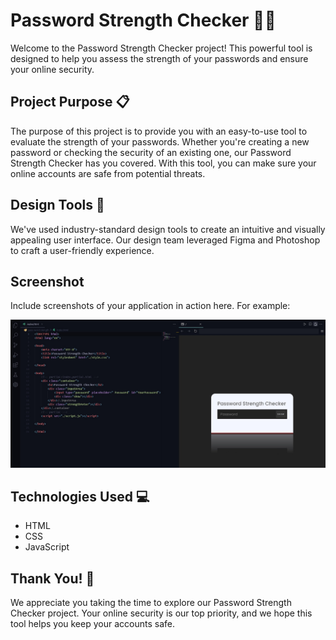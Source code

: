 # Password Strength Checker 💪🔐
 
Welcome to the Password Strength Checker project! This powerful tool is designed to help you assess the strength of your passwords and ensure your online security.

## Project Purpose 📋

The purpose of this project is to provide you with an easy-to-use tool to evaluate the strength of your passwords. Whether you're creating a new password or checking the security of an existing one, our Password Strength Checker has you covered. With this tool, you can make sure your online accounts are safe from potential threats.

## Design Tools 🎨

We've used industry-standard design tools to create an intuitive and visually appealing user interface. Our design team leveraged Figma and Photoshop to craft a user-friendly experience.

## Screenshot

Include screenshots of your application in action here. For example:

![Application Demo](screenshot.jpg)

## Technologies Used 💻

- HTML
- CSS
- JavaScript

## Thank You! 👏

We appreciate you taking the time to explore our Password Strength Checker project. Your online security is our top priority, and we hope this tool helps you keep your accounts safe.

